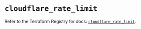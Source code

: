 # `cloudflare_rate_limit`

Refer to the Terraform Registry for docs: [`cloudflare_rate_limit`](https://registry.terraform.io/providers/cloudflare/cloudflare/4.30.0/docs/resources/rate_limit).
